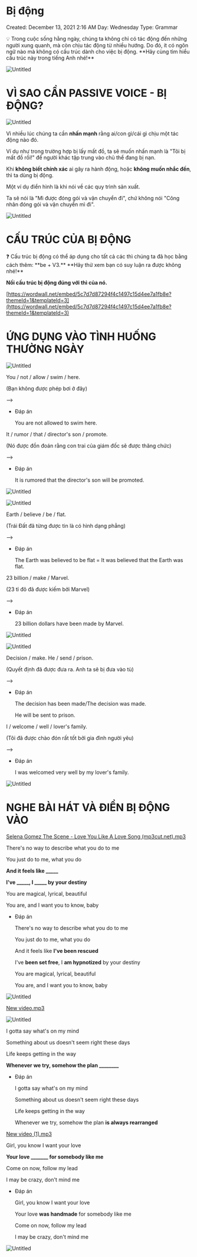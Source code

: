 # Bị động

Created: December 13, 2021 2:16 AM
Day: Wednesday
Type: Grammar

<aside>
💡 Trong cuộc sống hằng ngày, chúng ta không chỉ có tác động đến những người xung quanh, mà còn chịu tác động từ nhiều hướng. Do đó, ít có ngôn ngữ nào mà không có cấu trúc dành cho việc bị động. 
**Hãy cùng tìm hiểu cấu trúc này trong tiếng Anh nhé!**

</aside>

![Untitled](Bi%CC%A3%20%C4%91o%CC%A3%CC%82ng%20326b2e00a5044f9cb902cb6111b96f0b/Untitled.png)

# VÌ SAO CẦN PASSIVE VOICE - BỊ ĐỘNG?

![Untitled](Bi%CC%A3%20%C4%91o%CC%A3%CC%82ng%20326b2e00a5044f9cb902cb6111b96f0b/Untitled%201.png)

Vì nhiều lúc chúng ta cần **nhấn mạnh** rằng ai/con gì/cái gì chịu một tác động nào đó. 

Ví dụ như trong trường hợp bị lấy mất đồ, ta sẽ muốn nhấn mạnh là "Tôi bị mất đồ rồi!" để người khác tập trung vào chủ thể đang bị nạn. 

Khi **không biết chính xác** ai gây ra hành động, hoặc **không muốn nhắc đến**, thì ta dùng bị động. 

Một ví dụ điển hình là khi nói về các quy trình sản xuất. 

Ta sẽ nói là "Mì được đóng gói và vận chuyển đi", chứ không nói "Công nhân đóng gói và vận chuyển mì đi".

![Untitled](Bi%CC%A3%20%C4%91o%CC%A3%CC%82ng%20326b2e00a5044f9cb902cb6111b96f0b/Untitled%202.png)

# CẤU TRÚC CỦA BỊ ĐỘNG

<aside>
❓ Cấu trúc bị động có thể áp dụng cho tất cả các thì chúng ta đã học bằng cách thêm:
**be + V3.**
**Hãy thử xem bạn có suy luận ra được không nhé!**

</aside>

**Nối cấu trúc bị động đúng với thì của nó.**

[https://wordwall.net/embed/5c7d7d87294f4c1497c15d4ee7a1fb8e?themeId=1&templateId=3](https://wordwall.net/embed/5c7d7d87294f4c1497c15d4ee7a1fb8e?themeId=1&templateId=3)

# ỨNG DỤNG VÀO TÌNH HUỐNG THƯỜNG NGÀY

![Untitled](Bi%CC%A3%20%C4%91o%CC%A3%CC%82ng%20326b2e00a5044f9cb902cb6111b96f0b/Untitled%203.png)

You / not / allow / swim / here. 

(Bạn không được phép bơi ở đây)

—> 

- Đáp án
    
    You are not allowed to swim here.
    

It / rumor / that / director's son / promote.

(Nó được đồn đoán rằng con trai của giám đốc sẽ được thăng chức)

—>

- Đáp án
    
    It is rumored that the director's son will be promoted. 
    

![Untitled](Bi%CC%A3%20%C4%91o%CC%A3%CC%82ng%20326b2e00a5044f9cb902cb6111b96f0b/Untitled%204.png)

![Untitled](Bi%CC%A3%20%C4%91o%CC%A3%CC%82ng%20326b2e00a5044f9cb902cb6111b96f0b/Untitled%205.png)

Earth / believe / be / flat.

(Trái Đất đã từng được tin là có hình dạng phẳng)

—>

- Đáp án
    
    The Earth was believed to be flat = It was believed that the Earth was flat. 
    

23 billion / make / Marvel.

(23 tỉ đô đã được kiếm bởi Marvel)

—>

- Đáp án
    
    23 billion dollars have been made by Marvel.
    

![Untitled](Bi%CC%A3%20%C4%91o%CC%A3%CC%82ng%20326b2e00a5044f9cb902cb6111b96f0b/Untitled%206.png)

![Untitled](Bi%CC%A3%20%C4%91o%CC%A3%CC%82ng%20326b2e00a5044f9cb902cb6111b96f0b/Untitled%207.png)

Decision / make. He / send / prison. 

(Quyết định đã được đưa ra. Anh ta sẽ bị đưa vào tù)

—>

- Đáp án
    
    The decision has been made/The decision was made. 
    
    He will be sent to prison. 
    

I / welcome / well / lover's family.

(Tôi đã được chào đón rất tốt bởi gia đình người yêu)

—>

- Đáp án
    
    I was welcomed very well by my lover's family.
    

![Untitled](Bi%CC%A3%20%C4%91o%CC%A3%CC%82ng%20326b2e00a5044f9cb902cb6111b96f0b/Untitled%208.png)

# NGHE BÀI HÁT VÀ ĐIỀN BỊ ĐỘNG VÀO

[Selena Gomez  The Scene - Love You Like A Love Song (mp3cut.net).mp3](Bi%CC%A3%20%C4%91o%CC%A3%CC%82ng%20326b2e00a5044f9cb902cb6111b96f0b/Selena_Gomez__The_Scene_-_Love_You_Like_A_Love_Song_(mp3cut.net).mp3)

There's no way to describe what you do to me

You just do to me, what you do

**And it feels like _____**

**I've _____, I _____ by your destiny**

You are magical, lyrical, beautiful

You are, and I want you to know, baby

- Đáp án
    
    There's no way to describe what you do to me
    
    You just do to me, what you do
    
    And it feels like **I've been rescued**
    
    I've **been set free**, I **am hypnotized** by your destiny
    
    You are magical, lyrical, beautiful
    
    You are, and I want you to know, baby
    

![Untitled](Bi%CC%A3%20%C4%91o%CC%A3%CC%82ng%20326b2e00a5044f9cb902cb6111b96f0b/Untitled%209.png)

[New video.mp3](Bi%CC%A3%20%C4%91o%CC%A3%CC%82ng%20326b2e00a5044f9cb902cb6111b96f0b/New_video.mp3)

![Untitled](Bi%CC%A3%20%C4%91o%CC%A3%CC%82ng%20326b2e00a5044f9cb902cb6111b96f0b/Untitled%2010.png)

I gotta say what's on my mind

Something about us doesn't seem right these days

Life keeps getting in the way

**Whenever we try, somehow the plan ________**

- Đáp án
    
    I gotta say what's on my mind
    
    Something about us doesn't seem right these days
    
    Life keeps getting in the way
    
    Whenever we try, somehow the plan **is always rearranged**
    

[New video (1).mp3](Bi%CC%A3%20%C4%91o%CC%A3%CC%82ng%20326b2e00a5044f9cb902cb6111b96f0b/New_video_(1).mp3)

Girl, you know I want your love

**Your love _______ for somebody like me**

Come on now, follow my lead

I may be crazy, don't mind me

- Đáp án
    
    Girl, you know I want your love
    
    Your love **was handmade** for somebody like me
    
    Come on now, follow my lead
    
    I may be crazy, don't mind me
    

![Untitled](Bi%CC%A3%20%C4%91o%CC%A3%CC%82ng%20326b2e00a5044f9cb902cb6111b96f0b/Untitled%2011.png)